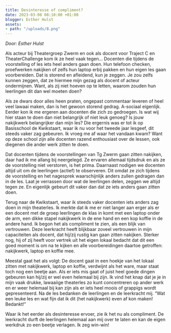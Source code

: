 ```yaml
---
title: Desinteresse of compliment?
date: 2023-03-08 08:10:00 +01:00
blogger: Esther Hulst
assets:
- path: "/uploads/8.png"
---
```


*Door: Esther Hulst*

Als acteur bij Theatergroep Zwerm en ook als docent voor Traject C en TheaterChallenge kom ik ze heel vaak tegen... Docenten die tijdens de voorstelling of les iets heel anders gaan doen. Hun telefoon checken, proefwerken nakijken of zelfs hun laptop erbij pakken en hun eigen les gaan voorbereiden. Dat is storend en afleidend, kun je zeggen. Je zou zelfs kunnen zeggen, dat ze hiermee mijn gezag als docent of acteur ondermijnen. Want, als zij niet hoeven op te letten, waarom zouden hun leerlingen dit dan wel moeten doen? 

Als ze dwars door alles heen praten, ongepast commentaar leveren of heel veel lawaai maken, dan is het gewoon storend gedrag. A-sociaal eigenlijk. Eerder kon ik me ergeren aan docenten die zich zo gedroegen. Is wat wij hier staan te doen dan niet belangrijk of niet leuk genoeg? Is jouw nakijkwerk belangrijker dan mijn les?  Die ergernis was er tot ik op Basisschool de Kwikstaart, waar ik nu voor het tweede jaar lesgeef, dit steeds vaker zag gebeuren. Ik vroeg me af waar het vandaan kwam? Want op deze school zijn alle docenten razend enthousiast over de lessen, ook diegenen die ander werk zitten te doen.

Dat docenten tijdens de voorstellingen van Tg Zwerm gaan zitten nakijken, daar had ik me allang bij neergelegd. Ze ervaren allemaal tijdsdruk en als ze de voorstelling niet verstoren, is het prima. Daarnaast nodigen we docenten altijd uit om de leerlingen (actief) te observeren. Dit omdat ze zich tijdens de voorstelling en het nagesprek waarschijnlijk anders zullen gedragen dan in de les. Laat je verrassen door wat de leerlingen delen, zeggen we altijd tegen ze. En eigenlijk gebeurt dit vaker dan dat ze iets anders gaan zitten doen.

Terug naar de Kwikstaart, waar ik steeds vaker docenten iets anders zag doen in mijn theaterles. Ik merkte dat ik me er niet langer aan erger als er een docent met de groep leerlingen de klas in komt met een laptop onder de arm, een dikke stapel nakijkwerk in de ene hand en een kop koffie in de andere hand. Ik begon het als compliment te zien, als een blijk van vertrouwen. Deze leerkracht heeft blijkbaar zoveel vertrouwen in mijn capaciteiten als docent, dat hij/zij rustig kan gaan zitten nakijken. Sterker nog, hij of zij heeft voor vertrek uit het eigen lokaal bedacht dat dit een goed moment is om na te kijken en alle voorbereidingen daartoe getroffen: nakijkwerk, laptop en koffie mee.

Meestal gaat het als volgt: De docent gaat in een hoekje van het lokaal zitten met nakijkwerk, laptop en koffie, verdwijnt als het ware, maar staat toch nog een beetje aan. Als er iets mis gaat of juist heel goede dingen gebeuren kan hij/zij er wel even helemaal bij zijn. Ik vind het knap dat je je in mijn vaak drukke, lawaaiige theaterles zo kunt concentreren op ander werk en er weer helemaal bij kan zijn als er iets heel moois of grappigs wordt gepresenteerd. Na de les bedanken de leerlingen en de leerkracht mij. “Wat een leuke les en wat fijn dat ik dit (het nakijkwerk) even af kon maken! Bedankt!”

Waar ik het eerder als desinteresse ervoer, zie ik het nu als compliment. De leerkracht durft de leerlingen helemaal aan mij over te laten en kan de eigen werkdruk zo een beetje verlagen. Ik zeg win-win!